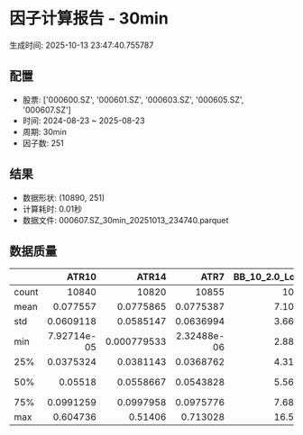 # 因子计算报告 - 30min

生成时间: 2025-10-13 23:47:40.755787

## 配置

- 股票: ['000600.SZ', '000601.SZ', '000603.SZ', '000605.SZ', '000607.SZ']
- 时间: 2024-08-23 ~ 2025-08-23
- 周期: 30min
- 因子数: 251

## 结果

- 数据形状: (10890, 251)
- 计算耗时: 0.01秒
- 数据文件: 000607.SZ_30min_20251013_234740.parquet

## 数据质量

|       |           ATR10 |           ATR14 |            ATR7 |   BB_10_2.0_Lower |   BB_10_2.0_Middle |   BB_10_2.0_Upper |   BB_10_2.0_Width |   BB_15_2.0_Lower |   BB_15_2.0_Middle |   BB_15_2.0_Upper |   BB_15_2.0_Width |   BB_20_2.0_Lower |   BB_20_2.0_Middle |   BB_20_2.0_Upper |   BB_20_2.0_Width |     BOLB_20 |       CCI10 |       CCI14 |       CCI20 |       EMA12 |       EMA15 |       EMA20 |        EMA3 |        EMA5 |        EMA8 |     FIXLB10 |      FIXLB3 |      FIXLB5 |      FIXLB8 |      FMAX10 |      FMAX15 |      FMAX20 |       FMAX5 |     FMEAN10 |     FMEAN15 |     FMEAN20 |      FMEAN5 |      FMIN10 |      FMIN15 |      FMIN20 |       FMIN5 |      FSTD10 |      FSTD15 |      FSTD20 |       FSTD5 |     LEXLB10 |      LEXLB3 |      LEXLB5 |      LEXLB8 |        MA10 |        MA15 |        MA20 |         MA3 |         MA5 |         MA8 |           MACD |   MACD_12_26_9 |    MACD_6_13_4 |    MACD_8_17_5 |       MACD_HIST |    MACD_SIGNAL |    MEANLB10 |     MEANLB3 |     MEANLB5 |     MEANLB8 |        MSTD10 |        MSTD15 |         MSTD5 |       Momentum1 |      Momentum10 |      Momentum12 |      Momentum15 |      Momentum20 |       Momentum3 |       Momentum5 |       Momentum8 |              OBV |   OBV_SMA10 |   OBV_SMA15 |   OBV_SMA20 |    OBV_SMA5 |   Position10 |   Position12 |   Position15 |   Position20 |   Position25 |   Position30 |    Position5 |    Position8 |        RAND |      RANDNX |       RANDX |       RPROB |     RPROBCX |     RPROBNX |      RPROBX |         RSI |       RSI10 |       RSI14 |         RSI7 |        STCX |           STOCH |     STOCH_10_14 |     STOCH_14_20 |      STOCH_7_10 |         STX |   TA_ADXR_14 |   TA_ADX_14 |   TA_APO_fastperiod12_matype0_slowperiod26 |   TA_AROONOSC_14 |   TA_AROON_14_down |   TA_AROON_14_up |   TA_CCI_14 |   TA_CDL2CROWS |   TA_CDL3BLACKCROWS |   TA_CDL3INSIDE |   TA_CDL3LINESTRIKE |   TA_CDL3OUTSIDE |   TA_CDL3STARSINSOUTH |   TA_CDL3WHITESOLDIERS |   TA_CDLABANDONEDBABY |   TA_CDLADVANCEBLOCK |   TA_CDLBELTHOLD |   TA_CDLBREAKAWAY |   TA_CDLCLOSINGMARUBOZU |   TA_CDLCONCEALBABYSWALL |   TA_CDLCOUNTERATTACK |   TA_CDLDARKCLOUDCOVER |   TA_CDLDOJI |   TA_CDLDOJISTAR |   TA_CDLDRAGONFLYDOJI |   TA_CDLENGULFING |   TA_CDLEVENINGDOJISTAR |   TA_CDLEVENINGSTAR |   TA_CDLGAPSIDESIDEWHITE |   TA_CDLGRAVESTONEDOJI |   TA_CDLHAMMER |   TA_CDLHANGINGMAN |   TA_CDLHARAMI |   TA_CDLHARAMICROSS |   TA_CDLHIGHWAVE |   TA_CDLHIKKAKE |   TA_CDLHOMINGPIGEON |   TA_CDLIDENTICAL3CROWS |   TA_CDLINNECK |   TA_CDLINVERTEDHAMMER |   TA_CDLKICKING |   TA_CDLKICKINGBYLENGTH |   TA_CDLLADDERBOTTOM |   TA_CDLLONGLEGGEDDOJI |   TA_CDLLONGLINE |   TA_CDLMARUBOZU |   TA_CDLMATCHINGLOW |   TA_CDLMATHOLD |   TA_CDLMORNINGDOJISTAR |   TA_CDLMORNINGSTAR |   TA_CDLONNECK |   TA_CDLPIERCING |   TA_CDLRICKSHAWMAN |   TA_CDLRISEFALL3METHODS |   TA_CDLSEPARATINGLINES |   TA_CDLSHOOTINGSTAR |   TA_CDLSHORTLINE |   TA_CDLSPINNINGTOP |   TA_CDLSTALLEDPATTERN |   TA_CDLSTICKSANDWICH |   TA_CDLTAKURI |   TA_CDLTASUKIGAP |   TA_CDLTHRUSTING |   TA_CDLTRISTAR |   TA_CDLUNIQUE3RIVER |   TA_CDLUPSIDEGAP2CROWS |   TA_CDLXSIDEGAP3METHODS |   TA_DEMA_10 |   TA_DEMA_20 |   TA_DEMA_5 |    TA_DX_14 |   TA_EMA_10 |   TA_EMA_20 |   TA_EMA_30 |    TA_EMA_5 |   TA_EMA_60 |   TA_KAMA_10 |   TA_KAMA_20 |   TA_MFI_14 |   TA_MIDPRICE_10 |   TA_MIDPRICE_20 |   TA_MIDPRICE_5 |   TA_MOM_10 |   TA_ROCP_10 |   TA_ROCR100_10 |   TA_ROCR_10 |       TA_ROC_10 |   TA_RSI_14 |      TA_SAR |   TA_SMA_10 |   TA_SMA_20 |   TA_SMA_30 |    TA_SMA_5 |   TA_SMA_60 |   TA_STOCHF_D |   TA_STOCHF_K |   TA_STOCHRSI_fastd_period3_fastk_period5_timeperiod14_D |   TA_STOCHRSI_fastd_period3_fastk_period5_timeperiod14_K |   TA_STOCH_D |   TA_STOCH_K |    TA_T3_10 |    TA_T3_20 |     TA_T3_5 |   TA_TEMA_10 |   TA_TEMA_20 |   TA_TEMA_5 |   TA_TRIMA_10 |   TA_TRIMA_20 |   TA_TRIMA_5 |   TA_TRIX_14 |   TA_ULTOSC_timeperiod17_timeperiod214_timeperiod328 |   TA_WILLR_14 |   TA_WMA_10 |   TA_WMA_20 |    TA_WMA_5 |     TRENDLB10 |     TRENDLB3 |       TRENDLB5 |      TRENDLB8 |       Trend10 |       Trend12 |       Trend15 |       Trend20 |       Trend25 |         Trend5 |        Trend8 |      VWAP10 |      VWAP15 |      VWAP20 |      VWAP25 |      VWAP30 |   Volume_Momentum10 |   Volume_Momentum15 |   Volume_Momentum20 |   Volume_Momentum25 |   Volume_Momentum30 |   Volume_Ratio10 |   Volume_Ratio15 |   Volume_Ratio20 |   Volume_Ratio25 |   Volume_Ratio30 |    WILLR14 |    WILLR18 |    WILLR21 |     WILLR9 |
|:------|----------------:|----------------:|----------------:|------------------:|-------------------:|------------------:|------------------:|------------------:|-------------------:|------------------:|------------------:|------------------:|-------------------:|------------------:|------------------:|------------:|------------:|------------:|------------:|------------:|------------:|------------:|------------:|------------:|------------:|------------:|------------:|------------:|------------:|------------:|------------:|------------:|------------:|------------:|------------:|------------:|------------:|------------:|------------:|------------:|------------:|------------:|------------:|------------:|------------:|------------:|------------:|------------:|------------:|------------:|------------:|------------:|------------:|------------:|------------:|---------------:|---------------:|---------------:|---------------:|----------------:|---------------:|------------:|------------:|------------:|------------:|--------------:|--------------:|--------------:|----------------:|----------------:|----------------:|----------------:|----------------:|----------------:|----------------:|----------------:|-----------------:|------------:|------------:|------------:|------------:|-------------:|-------------:|-------------:|-------------:|-------------:|-------------:|-------------:|-------------:|------------:|------------:|------------:|------------:|------------:|------------:|------------:|------------:|------------:|------------:|-------------:|------------:|----------------:|----------------:|----------------:|----------------:|------------:|-------------:|------------:|-------------------------------------------:|-----------------:|-------------------:|-----------------:|------------:|---------------:|--------------------:|----------------:|--------------------:|-----------------:|----------------------:|-----------------------:|----------------------:|---------------------:|-----------------:|------------------:|------------------------:|-------------------------:|----------------------:|-----------------------:|-------------:|-----------------:|----------------------:|------------------:|------------------------:|--------------------:|-------------------------:|-----------------------:|---------------:|-------------------:|---------------:|--------------------:|-----------------:|----------------:|---------------------:|------------------------:|---------------:|-----------------------:|----------------:|------------------------:|---------------------:|-----------------------:|-----------------:|-----------------:|--------------------:|----------------:|------------------------:|--------------------:|---------------:|-----------------:|--------------------:|-------------------------:|------------------------:|---------------------:|------------------:|--------------------:|-----------------------:|----------------------:|---------------:|------------------:|------------------:|----------------:|---------------------:|------------------------:|-------------------------:|-------------:|-------------:|------------:|------------:|------------:|------------:|------------:|------------:|------------:|-------------:|-------------:|------------:|-----------------:|-----------------:|----------------:|------------:|-------------:|----------------:|-------------:|----------------:|------------:|------------:|------------:|------------:|------------:|------------:|------------:|--------------:|--------------:|---------------------------------------------------------:|---------------------------------------------------------:|-------------:|-------------:|------------:|------------:|------------:|-------------:|-------------:|------------:|--------------:|--------------:|-------------:|-------------:|-----------------------------------------------------:|--------------:|------------:|------------:|------------:|--------------:|-------------:|---------------:|--------------:|--------------:|--------------:|--------------:|--------------:|--------------:|---------------:|--------------:|------------:|------------:|------------:|------------:|------------:|--------------------:|--------------------:|--------------------:|--------------------:|--------------------:|-----------------:|-----------------:|-----------------:|-----------------:|-----------------:|-----------:|-----------:|-----------:|-----------:|
| count | 10840           | 10820           | 10855           |       10845       |        10845       |       10845       |       10845       |       10820       |        10820       |       10820       |       10820       |       10795       |        10795       |       10795       |       10795       | 10890       | 10800       | 10760       | 10700       | 10890       | 10890       | 10890       | 10890       | 10890       | 10890       | 10890       | 10890       | 10890       | 10890       | 10845       | 10820       | 10795       | 10870       | 10890       | 10890       | 10890       | 10890       | 10890       | 10890       | 10890       | 10890       | 10890       | 10890       | 10890       | 10890       | 10890       | 10890       | 10890       | 10890       | 10845       | 10820       | 10795       | 10880       | 10870       | 10855       | 10725          | 10725          | 10815          | 10790          | 10725           | 10725          | 10890       | 10890       | 10890       | 10890       | 10845         | 10820         | 10870         | 10840           | 10840           | 10840           | 10840           | 10840           | 10840           | 10840           | 10840           |  10890           | 10845       | 10820       | 10795       | 10870       | 10845        | 10835        | 10820        | 10795        | 10770        | 10745        | 10870        | 10855        | 10890       | 10890       | 10890       | 10890       | 10890       | 10890       | 10890       | 10820       | 10840       | 10820       | 10855        | 10890       | 10805           | 10715           | 10635           | 10770           | 10890       |  10755       | 10755       |                                10835       |      10890       |        10890       |      10890       | 10760       |          10890 |      10890          |   10890         |       10890         |      10890       |            10875      |          10890         |        10890          |          10890       |     10890        |             10890 |            10890        |                    10890 |         10890         |          10890         |   10890      |     10890        |           10890       |        10890      |            10890        |         10890       |             10890        |            10890       |    10890       |        10890       |   10890        |         10890       |      10890       |     10890       |        10890         |           10890         |  10890         |           10890        |           10890 |                   10890 |        10890         |             10890      |      10890       |    10890         |         10890       |           10890 |            10890        |        10890        |  10890         |    10890         |         10890       |           10890          |            10890        |         10890        |        10890      |          10890      |           10890        |          10890        |    10890       |     10890         |      10890        |  10890          |        10890         |                   10890 |           10890          |  10890       |  10890       | 10890       | 10890       | 10890       | 10890       | 10890       | 10890       | 10890       |  10845       |  10795       | 10890       |      10890       |      10890       |     10890       | 10890       |  10890       |     10890       |  10890       | 10840           | 10820       | 10890       | 10845       | 10795       | 10745       | 10870       | 10595       |   10890       |   10890       |                                              10890       |                                              10890       |  10890       |  10890       | 10890       | 10890       | 10890       |  10890       |  10890       | 10890       |   10845       |   10795       |  10870       |  10890       |                                          10890       |    10825      | 10845       | 10795       | 10870       | 10845         | 10880        | 10870          | 10855         | 10845         | 10835         | 10820         | 10795         | 10770         | 10870          | 10855         | 10795       | 10795       | 10795       | 10795       | 10795       |     10840           |     10840           |     10840           |     10840           |     10840           |      10890       |      10890       |      10890       |      10890       |      10890       | 10825      | 10805      | 10790      | 10850      |
| mean  |     0.077557    |     0.0775865   |     0.0775387   |           7.10327 |            7.11685 |           7.13042 |           7.11685 |           7.10081 |            7.11775 |           7.13468 |           7.11775 |           7.09882 |            7.11866 |           7.13849 |           7.11866 |     7.11522 |     4.01861 |     5.36292 |     6.68788 |     7.10744 |     7.10535 |     7.10187 |     7.1138  |     7.11238 |     7.11026 |     7.11522 |     7.11522 |     7.11522 |     7.11522 |     7.11685 |     7.11775 |     7.11866 |     7.11592 |     7.11522 |     7.11522 |     7.11522 |     7.11522 |     7.11522 |     7.11522 |     7.11522 |     7.11522 |     7.11522 |     7.11522 |     7.11522 |     7.11522 |     7.11522 |     7.11522 |     7.11522 |     7.11522 |     7.11685 |     7.11775 |     7.11866 |     7.11556 |     7.11592 |     7.11648 |     0.00997513 |     0.00997513 |     0.00498914 |     0.00640958 |     0.000109774 |     0.00986535 |     7.11522 |     7.11522 |     7.11522 |     7.11522 |     0.0715682 |     0.0876346 |     0.049414  |     0.00268255  |     0.00268255  |     0.00268255  |     0.00268255  |     0.00268255  |     0.00268255  |     0.00268255  |     0.00268255  |      1.05904e+06 |     7.11685 |     7.11775 |     7.11866 |     7.11592 |     0.486623 |     0.48727  |     0.487657 |     0.487434 |     0.487962 |     0.488047 |     0.483711 |     0.486293 |     7.11522 |     7.11522 |     7.11522 |     7.11522 |     7.11522 |     7.11522 |     7.11522 |    51.1679  |    51.1342  |    51.1679  |    51.0608   |     7.11522 |    48.7515      |    48.7298      |    48.7397      |    48.6357      |     7.11522 |     27.1739  |    27.1739  |                                    7.11721 |          7.11522 |            7.11522 |          7.11522 |     5.36292 |              0 |         -0.00918274 |      -0.0550964 |           0.0367309 |         -1.00092 |               50.5561 |              0.0459137 |            0.00918274 |             -0.30303 |        -0.661157 |                 0 |               -0.238751 |                        0 |             0.0275482 |             -0.0275482 |      28.2369 |        -0.348944 |               1.69881 |           -4.6483 |               -0.358127 |            -0.40404 |                 0.211203 |                1.52433 |        1.83655 |           -1.24885 |      -0.679522 |            -0.51056 |          8.86134 |         1.34068 |            0.0826446 |              -0.0642792 |     -0.0183655 |               0.505051 |               0 |                       0 |            0.0550964 |                14.6006 |         -1.43251 |       -0.0642792 |             1.42332 |               0 |                0.266299 |            0.358127 |     -0.0275482 |        0.0183655 |             9.76125 |              -0.00918274 |               -0.853994 |            -0.321396 |           13.315  |              8.7236 |              -0.229568 |              0.119376 |        1.68044 |         0.0183655 |         -0.119376 |      0.00918274 |            0.0183655 |                       0 |               0.00918274 |      7.10885 |      7.10187 |     7.11238 |     7.11522 |     7.10885 |     7.10187 |     7.095   |     7.11238 |     7.07465 |      7.11685 |      7.11866 |     7.11522 |          7.11522 |          7.11522 |         7.11522 |     7.11522 |      7.11522 |         7.11522 |      7.11522 |     0.268255    |    51.1679  |     7.11522 |     7.11685 |     7.11866 |     7.12067 |     7.11592 |     7.12745 |       7.11522 |       7.11522 |                                                  7.11522 |                                                  7.11522 |      7.11522 |      7.11522 |     7.11522 |     7.11522 |     7.11522 |      7.10885 |      7.10187 |     7.11238 |       7.11685 |       7.11866 |      7.11592 |      7.11522 |                                              7.11522 |      -50.6939 |     7.11685 |     7.11866 |     7.11592 |     0.0288926 |    -0.013689 |    -0.00196475 |     0.0206042 |     0.0288926 |     0.0417832 |     0.0578373 |     0.0747741 |     0.0876326 |    -0.00196475 |     0.0206042 |     7.06743 |     7.06743 |     7.06743 |     7.06743 |     7.06743 |         0.00268255  |         0.00268255  |         0.00268255  |         0.00268255  |         0.00268255  |          7.11522 |          7.11522 |          7.11522 |          7.11522 |          7.11522 |   -50.6939 |   -50.7452 |   -50.791  |   -50.7647 |
| std   |     0.0609118   |     0.0585147   |     0.0636994   |           3.66825 |            3.67528 |           3.68236 |           3.67528 |           3.66556 |            3.67419 |           3.68289 |           3.67419 |           3.66304 |            3.67304 |           3.68314 |           3.67304 |     3.67749 |    88.9445  |    90.3569  |    92.5174  |     3.67189 |     3.67041 |     3.66794 |     3.67631 |     3.67531 |     3.67385 |     3.67749 |     3.67749 |     3.67749 |     3.67749 |     3.67528 |     3.67419 |     3.67304 |     3.67638 |     3.67749 |     3.67749 |     3.67749 |     3.67749 |     3.67749 |     3.67749 |     3.67749 |     3.67749 |     3.67749 |     3.67749 |     3.67749 |     3.67749 |     3.67749 |     3.67749 |     3.67749 |     3.67749 |     3.67528 |     3.67419 |     3.67304 |     3.67687 |     3.67638 |     3.67571 |     0.0972424  |     0.0972424  |     0.0669569  |     0.076055   |     0.0275886   |     0.0922229  |     3.67749 |     3.67749 |     3.67749 |     3.67749 |     0.0839503 |     0.0993409 |     0.0681738 |     0.0320547   |     0.0320547   |     0.0320547   |     0.0320547   |     0.0320547   |     0.0320547   |     0.0320547   |     0.0320547   |      1.541e+06   |     3.67528 |     3.67419 |     3.67304 |     3.67638 |     0.3021   |     0.300857 |     0.299688 |     0.298513 |     0.298654 |     0.298274 |     0.308905 |     0.303723 |     3.67749 |     3.67749 |     3.67749 |     3.67749 |     3.67749 |     3.67749 |     3.67749 |    13.4094  |    15.5553  |    13.4094  |    18.2016   |     3.67749 |    28.0094      |    20.1713      |    19.5435      |    20.0644      |     3.67749 |     11.5526  |    11.5526  |                                    3.67485 |          3.67749 |            3.67749 |          3.67749 |    90.3569  |              0 |          0.958266   |       8.24351   |           1.91627   |         12.8538  |               26.3534 |              2.14235   |            2.14283    |              5.49672 |        38.8503   |                 0 |               35.7276   |                        0 |             3.17824   |              1.65961   |      45.0173 |        15.5668   |              12.9232  |           32.3158 |                5.97392  |             6.34385 |                 8.40648  |               12.2525  |       13.4275  |           11.1057  |      30.8912   |            21.867   |         34.7047  |        33.8005  |            2.87374   |               2.53463   |      1.35513   |               7.08905  |               0 |                       0 |            2.34672   |                35.3128 |         38.2576  |       22.4947    |            11.8457  |               0 |                5.15378  |            5.97392  |      1.65961   |        1.35513   |            29.6804  |               0.958266   |                9.87598  |             5.66032  |           48.2681 |             39.3155 |               4.78605  |              3.45317  |       12.8544  |         1.35513   |          3.45317  |      4.39152    |            1.35513   |                       0 |               2.14283    |      3.67287 |      3.66794 |     3.67531 |     3.67749 |     3.67287 |     3.66794 |     3.66307 |     3.67531 |     3.64897 |      3.67528 |      3.67304 |     3.67749 |          3.67749 |          3.67749 |         3.67749 |     3.67749 |      3.67749 |         3.67749 |      3.67749 |     3.20547     |    13.4094  |     3.67749 |     3.67528 |     3.67304 |     3.67072 |     3.67638 |     3.66414 |       3.67749 |       3.67749 |                                                  3.67749 |                                                  3.67749 |      3.67749 |      3.67749 |     3.67749 |     3.67749 |     3.67749 |      3.67287 |      3.66794 |     3.67531 |       3.67528 |       3.67304 |      3.67638 |      3.67749 |                                              3.67749 |       30.0039 |     3.67528 |     3.67304 |     3.67638 |     1.19706   |     0.843827 |     1.01762    |     1.14621   |     1.19706   |     1.22189   |     1.25858   |     1.29843   |     1.32009   |     1.01762    |     1.14621   |     3.68929 |     3.68929 |     3.68929 |     3.68929 |     3.68929 |         0.0320547   |         0.0320547   |         0.0320547   |         0.0320547   |         0.0320547   |          3.67749 |          3.67749 |          3.67749 |          3.67749 |          3.67749 |    30.0039 |    29.9054 |    29.8759 |    30.2302 |
| min   |     7.92714e-05 |     0.000779533 |     2.32488e-06 |           2.88344 |            2.886   |           2.88856 |           2.886   |           2.89532 |            2.9     |           2.90468 |           2.9     |           2.90469 |            2.9105  |           2.91631 |           2.9105  |     2.87    |  -417.907   |  -442.315   |  -424.015   |     2.89328 |     2.89802 |     2.90511 |     2.87712 |     2.88203 |     2.88654 |     2.87    |     2.87    |     2.87    |     2.87    |     2.886   |     2.9     |     2.9105  |     2.878   |     2.87    |     2.87    |     2.87    |     2.87    |     2.87    |     2.87    |     2.87    |     2.87    |     2.87    |     2.87    |     2.87    |     2.87    |     2.87    |     2.87    |     2.87    |     2.87    |     2.886   |     2.9     |     2.9105  |     2.87667 |     2.878   |     2.88125 |    -0.659782   |    -0.659782   |    -0.503263   |    -0.525524   |    -0.28468     |    -0.633273   |     2.87    |     2.87    |     2.87    |     2.87    |     0         |     0         |     0         |    -0.190476    |    -0.190476    |    -0.190476    |    -0.190476    |    -0.190476    |    -0.190476    |    -0.190476    |    -0.190476    |     -1.56042e+06 |     2.886   |     2.9     |     2.9105  |     2.878   |     0        |     0        |     0        |     0        |     0        |     0        |     0        |     0        |     2.87    |     2.87    |     2.87    |     2.87    |     2.87    |     2.87    |     2.87    |     5.58134 |     2.53957 |     5.58134 |     0.864086 |     2.87    |    -1.71714e-13 |    -1.10451e-13 |     5.68434e-15 |    -1.82077e-14 |     2.87    |      7.01607 |     7.01607 |                                    2.89333 |          2.87    |            2.87    |          2.87    |  -442.315   |              0 |       -100          |    -100         |           0         |       -100       |                0      |              0         |         -100          |           -100       |      -100        |                 0 |             -100        |                        0 |          -100         |           -100         |       0      |      -100        |               0       |         -100      |             -100        |          -100       |              -100        |                0       |        0       |         -100       |    -100        |          -100       |       -100       |      -200       |            0         |            -100         |   -100         |               0        |               0 |                       0 |            0         |                 0      |       -100       |     -100         |             0       |               0 |                0        |            0        |   -100         |        0         |             0       |            -100          |             -100        |          -100        |         -100      |           -100      |            -100        |              0        |        0       |         0         |       -100        |   -100          |            0         |                       0 |            -100          |      2.88993 |      2.90511 |     2.88203 |     2.87    |     2.88993 |     2.90511 |     2.91621 |     2.88203 |     2.93663 |      2.886   |      2.9105  |     2.87    |          2.87    |          2.87    |         2.87    |     2.87    |      2.87    |         2.87    |      2.87    |   -19.0476      |     5.58134 |     2.87    |     2.886   |     2.9105  |     2.91567 |     2.878   |     2.977   |       2.87    |       2.87    |                                                  2.87    |                                                  2.87    |      2.87    |      2.87    |     2.87    |     2.87    |     2.87    |      2.88993 |      2.90511 |     2.88203 |       2.886   |       2.9105  |      2.878   |      2.87    |                                              2.87    |     -100      |     2.886   |     2.9105  |     2.878   |    -2.84605   |    -1.1547   |    -1.78885    |    -2.47487   |    -2.84605   |    -3.07564   |    -3.44785   |    -3.90709   |    -4.30843   |    -1.78885    |    -2.47487   |     0       |     0       |     0       |     0       |     0       |        -0.190476    |        -0.190476    |        -0.190476    |        -0.190476    |        -0.190476    |          2.87    |          2.87    |          2.87    |          2.87    |          2.87    |  -100      |  -100      |  -100      |  -100      |
| 25%   |     0.0375324   |     0.0381143   |     0.0368762   |           4.31329 |            4.322   |           4.33092 |           4.322   |           4.30569 |            4.31933 |           4.33132 |           4.31933 |           4.30383 |            4.317   |           4.33132 |           4.317   |     4.32    |   -56.4304  |   -57.0184  |   -55.1525  |     4.32058 |     4.31701 |     4.31287 |     4.31853 |     4.31859 |     4.32103 |     4.32    |     4.32    |     4.32    |     4.32    |     4.322   |     4.31933 |     4.317   |     4.318   |     4.32    |     4.32    |     4.32    |     4.32    |     4.32    |     4.32    |     4.32    |     4.32    |     4.32    |     4.32    |     4.32    |     4.32    |     4.32    |     4.32    |     4.32    |     4.32    |     4.322   |     4.31933 |     4.317   |     4.31667 |     4.318   |     4.32062 |    -0.0261258  |    -0.0261258  |    -0.0182661  |    -0.0205596  |    -0.00815081  |    -0.0244328  |     4.32    |     4.32    |     4.32    |     4.32    |     0.0250333 |     0.0313657 |     0.0158114 |    -0.0125      |    -0.0125      |    -0.0125      |    -0.0125      |    -0.0125      |    -0.0125      |    -0.0125      |    -0.0125      |  89489           |     4.322   |     4.31933 |     4.317   |     4.318   |     0.222222 |     0.222222 |     0.222222 |     0.225    |     0.224138 |     0.224138 |     0.208333 |     0.222222 |     4.32    |     4.32    |     4.32    |     4.32    |     4.32    |     4.32    |     4.32    |    42.2047  |    40.6171  |    42.2047  |    38.4423   |     4.32    |    23.5294      |    33.4905      |    34.6854      |    33.618       |     4.32    |     18.5482  |    18.5482  |                                    4.32167 |          4.32    |            4.32    |          4.32    |   -57.0184  |              0 |          0          |       0         |           0         |          0       |               29.4553 |              0         |            0          |              0       |         0        |                 0 |                0        |                        0 |             0         |              0         |       0      |         0        |               0       |            0      |                0        |             0       |                 0        |                0       |        0       |            0       |       0        |             0       |          0       |         0       |            0         |               0         |      0         |               0        |               0 |                       0 |            0         |                 0      |          0       |        0         |             0       |               0 |                0        |            0        |      0         |        0         |             0       |               0          |                0        |             0        |            0      |              0      |               0        |              0        |        0       |         0         |          0        |      0          |            0         |                       0 |               0          |      4.32277 |      4.31287 |     4.31859 |     4.32    |     4.32277 |     4.31287 |     4.308   |     4.31859 |     4.30057 |      4.322   |      4.317   |     4.32    |          4.32    |          4.32    |         4.32    |     4.32    |      4.32    |         4.32    |      4.32    |    -1.25        |    42.2047  |     4.32    |     4.322   |     4.317   |     4.31033 |     4.318   |     4.31583 |       4.32    |       4.32    |                                                  4.32    |                                                  4.32    |      4.32    |      4.32    |     4.32    |     4.32    |     4.32    |      4.32277 |      4.31287 |     4.31859 |       4.322   |       4.317   |      4.318   |      4.32    |                                              4.32    |      -76.9231 |     4.322   |     4.317   |     4.318   |    -0.960616  |    -0.872871 |    -0.920357   |    -0.935414  |    -0.960616  |    -0.981305  |    -0.987804  |    -0.98455   |    -0.977669  |    -0.920357   |    -0.935414  |     4.30621 |     4.30621 |     4.30621 |     4.30621 |     4.30621 |        -0.0125      |        -0.0125      |        -0.0125      |        -0.0125      |        -0.0125      |          4.32    |          4.32    |          4.32    |          4.32    |          4.32    |   -76.9231 |   -76.9231 |   -77.2528 |   -77.7778 |
| 50%   |     0.05518     |     0.0558667   |     0.0543828   |           5.56129 |            5.571   |           5.58161 |           5.571   |           5.55771 |            5.57    |           5.58652 |           5.57    |           5.55611 |            5.5695  |           5.5905  |           5.5695  |     5.57    |     2.52234 |     3.78534 |     3.78753 |     5.56777 |     5.56171 |     5.55966 |     5.57052 |     5.56963 |     5.56865 |     5.57    |     5.57    |     5.57    |     5.57    |     5.571   |     5.57    |     5.5695  |     5.574   |     5.57    |     5.57    |     5.57    |     5.57    |     5.57    |     5.57    |     5.57    |     5.57    |     5.57    |     5.57    |     5.57    |     5.57    |     5.57    |     5.57    |     5.57    |     5.57    |     5.571   |     5.57    |     5.5695  |     5.57333 |     5.574   |     5.5725  |     0.00317961 |     0.00317961 |     0.00138467 |     0.00156983 |     0.000324745 |     0.00349957 |     5.57    |     5.57    |     5.57    |     5.57    |     0.0424788 |     0.0534344 |     0.0282843 |     2.22045e-16 |     2.22045e-16 |     2.22045e-16 |     2.22045e-16 |     2.22045e-16 |     2.22045e-16 |     2.22045e-16 |     2.22045e-16 | 829552           |     5.571   |     5.57    |     5.5695  |     5.574   |     0.486486 |     0.488889 |     0.489362 |     0.484848 |     0.479837 |     0.476744 |     0.5      |     0.492958 |     5.57    |     5.57    |     5.57    |     5.57    |     5.57    |     5.57    |     5.57    |    50.8829  |    50.8298  |    50.8829  |    50.7978   |     5.57    |    48.1481      |    48.1074      |    48.1153      |    48.171       |     5.57    |     24.6514  |    24.6514  |                                    5.56917 |          5.57    |            5.57    |          5.57    |     3.78534 |              0 |          0          |       0         |           0         |          0       |               50.9651 |              0         |            0          |              0       |         0        |                 0 |                0        |                        0 |             0         |              0         |       0      |         0        |               0       |            0      |                0        |             0       |                 0        |                0       |        0       |            0       |       0        |             0       |          0       |         0       |            0         |               0         |      0         |               0        |               0 |                       0 |            0         |                 0      |          0       |        0         |             0       |               0 |                0        |            0        |      0         |        0         |             0       |               0          |                0        |             0        |            0      |              0      |               0        |              0        |        0       |         0         |          0        |      0          |            0         |                       0 |               0          |      5.56637 |      5.55966 |     5.56963 |     5.57    |     5.56637 |     5.55966 |     5.55303 |     5.56963 |     5.51255 |      5.571   |      5.5695  |     5.57    |          5.57    |          5.57    |         5.57    |     5.57    |      5.57    |         5.57    |      5.57    |     2.22045e-14 |    50.8829  |     5.57    |     5.571   |     5.5695  |     5.57467 |     5.574   |     5.58067 |       5.57    |       5.57    |                                                  5.57    |                                                  5.57    |      5.57    |      5.57    |     5.57    |     5.57    |     5.57    |      5.56637 |      5.55966 |     5.56963 |       5.571   |       5.5695  |      5.574   |      5.57    |                                              5.57    |      -50      |     5.571   |     5.5695  |     5.574   |     0.046608  |     0        |     0          |     0         |     0.046608  |     0.057735  |     0.0645497 |     0.0837188 |     0.0967699 |     0          |     0         |     5.56118 |     5.56118 |     5.56118 |     5.56118 |     5.56118 |         2.22045e-16 |         2.22045e-16 |         2.22045e-16 |         2.22045e-16 |         2.22045e-16 |          5.57    |          5.57    |          5.57    |          5.57    |          5.57    |   -50      |   -50      |   -51.0319 |   -50      |
| 75%   |     0.0991259   |     0.0997958   |     0.0975776   |           7.68494 |            7.697   |           7.7109  |           7.697   |           7.67588 |            7.69533 |           7.70822 |           7.69533 |           7.67125 |            7.6895  |           7.70761 |           7.6895  |     7.68    |    62.1023  |    65.1535  |    65.1853  |     7.68566 |     7.68575 |     7.6822  |     7.68938 |     7.68743 |     7.68758 |     7.68    |     7.68    |     7.68    |     7.68    |     7.697   |     7.69533 |     7.6895  |     7.6905  |     7.68    |     7.68    |     7.68    |     7.68    |     7.68    |     7.68    |     7.68    |     7.68    |     7.68    |     7.68    |     7.68    |     7.68    |     7.68    |     7.68    |     7.68    |     7.68    |     7.697   |     7.69533 |     7.6895  |     7.69    |     7.6905  |     7.69562 |     0.0325628  |     0.0325628  |     0.0213488  |     0.0240507  |     0.00922893  |     0.0312482  |     7.68    |     7.68    |     7.68    |     7.68    |     0.0824352 |     0.102264  |     0.0554076 |     0.0143885   |     0.0143885   |     0.0143885   |     0.0143885   |     0.0143885   |     0.0143885   |     0.0143885   |     0.0143885   |      1.56613e+06 |     7.697   |     7.69533 |     7.6895  |     7.6905  |     0.75     |     0.744681 |     0.740741 |     0.743888 |     0.75     |     0.75     |     0.75     |     0.75     |     7.68    |     7.68    |     7.68    |     7.68    |     7.68    |     7.68    |     7.68    |    59.5087  |    61.2397  |    59.5087  |    63.4252   |     7.68    |    72.7273      |    63.3098      |    63.1739      |    63.3548      |     7.68    |     33.3785  |    33.3785  |                                    7.69917 |          7.68    |            7.68    |          7.68    |    65.1535  |              0 |          0          |       0         |           0         |          0       |               71.2472 |              0         |            0          |              0       |         0        |                 0 |                0        |                        0 |             0         |              0         |     100      |         0        |               0       |            0      |                0        |             0       |                 0        |                0       |        0       |            0       |       0        |             0       |          0       |         0       |            0         |               0         |      0         |               0        |               0 |                       0 |            0         |                 0      |          0       |        0         |             0       |               0 |                0        |            0        |      0         |        0         |             0       |               0          |                0        |             0        |            0      |              0      |               0        |              0        |        0       |         0         |          0        |      0          |            0         |                       0 |               0          |      7.68769 |      7.6822  |     7.68743 |     7.68    |     7.68769 |     7.6822  |     7.66922 |     7.68743 |     7.65123 |      7.697   |      7.6895  |     7.68    |          7.68    |          7.68    |         7.68    |     7.68    |      7.68    |         7.68    |      7.68    |     1.43885     |    59.5087  |     7.68    |     7.697   |     7.6895  |     7.687   |     7.6905  |     7.69067 |       7.68    |       7.68    |                                                  7.68    |                                                  7.68    |      7.68    |      7.68    |     7.68    |     7.68    |     7.68    |      7.68769 |      7.6822  |     7.68743 |       7.697   |       7.6895  |      7.6905  |      7.68    |                                              7.68    |      -25      |     7.697   |     7.6895  |     7.6905  |     0.993749  |     0.872871 |     0.897941   |     0.959916  |     0.993749  |     1.02741   |     1.06192   |     1.11457   |     1.13247   |     0.897941   |     0.959916  |     7.65157 |     7.65157 |     7.65157 |     7.65157 |     7.65157 |         0.0143885   |         0.0143885   |         0.0143885   |         0.0143885   |         0.0143885   |          7.68    |          7.68    |          7.68    |          7.68    |          7.68    |   -25      |   -25      |   -25      |   -25      |
| max   |     0.604736    |     0.51406     |     0.713028    |          16.5877  |           16.613   |          16.6383  |          16.613   |          16.5066  |           16.5373  |          16.5681  |          16.5373  |          16.4781  |           16.507   |          16.5359  |          16.507   |    16.78    |   666.663   |   933.326   |  1333.32    |    16.5681  |    16.52    |    16.453   |    16.7153  |    16.6883  |    16.6368  |    16.78    |    16.78    |    16.78    |    16.78    |    16.613   |    16.5373  |    16.507   |    16.73    |    16.78    |    16.78    |    16.78    |    16.78    |    16.78    |    16.78    |    16.78    |    16.78    |    16.78    |    16.78    |    16.78    |    16.78    |    16.78    |    16.78    |    16.78    |    16.78    |    16.613   |    16.5373  |    16.507   |    16.7467  |    16.73    |    16.6388  |     0.80995    |     0.80995    |     0.581569   |     0.63201    |     0.186879    |     0.746001   |    16.78    |    16.78    |    16.78    |    16.78    |     0.94047   |     0.923158  |     0.899261  |     0.211881    |     0.211881    |     0.211881    |     0.211881    |     0.211881    |     0.211881    |     0.211881    |     0.211881    |      7.7168e+06  |    16.613   |    16.5373  |    16.507   |    16.73    |     1        |     1        |     1        |     1        |     1        |     1        |     1        |     1        |    16.78    |    16.78    |    16.78    |    16.78    |    16.78    |    16.78    |    16.78    |    99.96    |    99.9979  |    99.96    |   100        |    16.78    |   100           |   100           |   100           |   100           |    16.78    |     75.2299  |    75.2299  |                                   16.5708  |         16.78    |           16.78    |         16.78    |   933.326   |              0 |          0          |     100         |         100         |        100       |              100      |            100         |          100          |              0       |       100        |                 0 |              100        |                        0 |           100         |              0         |     100      |       100        |             100       |          100      |                0        |             0       |               100        |              100       |      100       |            0       |     100        |           100       |        100       |       200       |          100         |               0         |      0         |             100        |               0 |                       0 |          100         |               100      |        100       |      100         |           100       |               0 |              100        |          100        |      0         |      100         |           100       |               0          |              100        |             0        |          100      |            100      |               0        |            100        |      100       |       100         |          0        |    100          |          100         |                       0 |             100          |     16.602   |     16.453   |    16.6883  |    16.78    |    16.602   |    16.453   |    16.3738  |    16.6883  |    16.2083  |     16.613   |     16.507   |    16.78    |         16.78    |         16.78    |        16.78    |    16.78    |     16.78    |        16.78    |     16.78    |    21.1881      |    99.96    |    16.78    |    16.613   |    16.507   |    16.4503  |    16.73    |    16.195   |      16.78    |      16.78    |                                                 16.78    |                                                 16.78    |     16.78    |     16.78    |    16.78    |    16.78    |    16.78    |     16.602   |     16.453   |    16.6883  |      16.613   |      16.507   |     16.73    |     16.78    |                                             16.78    |        0      |    16.613   |    16.507   |    16.73    |     2.84605   |     1.1547   |     1.78885    |     2.47487   |     2.84605   |     3.17543   |     3.61478   |     4.24853   |     4.8       |     1.78885    |     2.47487   |    16.5342  |    16.5342  |    16.5342  |    16.5342  |    16.5342  |         0.211881    |         0.211881    |         0.211881    |         0.211881    |         0.211881    |         16.78    |         16.78    |         16.78    |         16.78    |         16.78    |     0      |     0      |     0      |     0      |